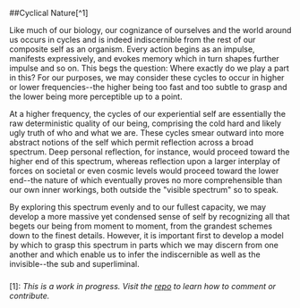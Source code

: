##Cyclical Nature[^1]

Like much of our biology, our cognizance of ourselves and the world around us occurs in cycles and is indeed indiscernible from the rest of our composite self as an organism.  Every action begins as an impulse, manifests expressively, and evokes memory which in turn shapes further impulse and so on.  This begs the question:  Where exactly do we play a part in this?  For our purposes, we may consider these cycles to occur in higher or lower frequencies--the higher being too fast and too subtle to grasp and the lower being more perceptible up to a point.

At a higher frequency, the cycles of our experiential self are essentially the raw deterministic quality of our being, comprising the cold hard and likely ugly truth of who and what we are.  These cycles smear outward into more abstract notions of the self which permit reflection across a broad spectrum.  Deep personal reflection, for instance, would proceed toward the higher end of this spectrum, whereas reflection upon a larger interplay of forces on societal or even cosmic levels would proceed toward the lower end--the nature of which eventually proves no more comprehensible than our own inner workings, both outside the "visible spectrum" so to speak.

By exploring this spectrum evenly and to our fullest capacity, we may develop a more massive yet condensed sense of self by recognizing all that begets our being from moment to moment, from the grandest schemes down to the finest details.  However, it is important first to develop a model by which to grasp this spectrum in parts which we may discern from one another and which enable us to infer the indiscernible as well as the invisible--the sub and superliminal.

###

[1]: *This is a work in progress.  Visit the [repo](https://github.com/rapidExpedition/Xenanthropy) to learn how to comment or contribute.*
